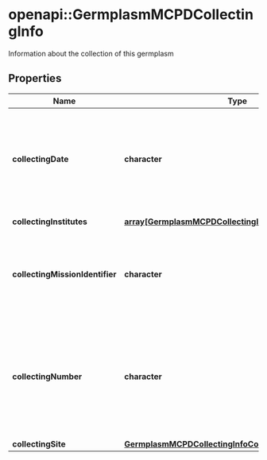 # openapi::GermplasmMCPDCollectingInfo

Information about the collection of this germplasm
## Properties
Name | Type | Description | Notes
------------ | ------------- | ------------- | -------------
**collectingDate** | **character** | MCPD (v2.1) (COLLDATE) 17. Collecting date of the sample [YYYYMMDD] where YYYY is the year, MM is the month and DD is the day. Missing data (MM or DD) should be indicated with hyphens or \&quot;00\&quot; [double zero]. | [optional] 
**collectingInstitutes** | [**array[GermplasmMCPDCollectingInfoCollectingInstitutes]**](GermplasmMCPD_collectingInfo_collectingInstitutes.md) | Institutes which collected the sample | [optional] 
**collectingMissionIdentifier** | **character** | MCPD (v2.1) (COLLMISSID) 4.2 Identifier of the collecting mission used by the Collecting Institute (4 or 4.1) (e.g. \&quot;CIATFOR_052\&quot;, \&quot;CN_426\&quot;). | [optional] 
**collectingNumber** | **character** | MCPD (v2.1) (COLLNUMB) 3. Original identifier assigned by the collector(s) of the sample, normally composed of the name or initials of the collector(s) followed by a number (e.g. \&quot;ab109909\&quot;). This identifier is essential for identifying duplicates held in different collections. | [optional] 
**collectingSite** | [**GermplasmMCPDCollectingInfoCollectingSite**](GermplasmMCPD_collectingInfo_collectingSite.md) |  | [optional] 


